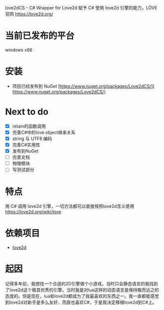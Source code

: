 
love2dCS - C# Wrapper for Love2d
赋予 C# 使用 love2d 引擎的能力，LÖVE 官网 https://love2d.org/

# 当前已发布的平台
windows x86

# 安装

* 项目已经发布到 NuGet [https://www.nuget.org/packages/Love2dCS/]( https://www.nuget.org/packages/Love2dCS/)

# Next to do
- [x] retain的函数调用
- [x] 完善C#中的love object继承关系
- [x] string 与 UTF8 编码
- [x] 完善C#实用性
- [x] 发布到NuGet
- [ ] 完善文档
- [ ] 物理模块
- [ ] 写测试部分

# 特点
用 C# 调用 love2d 引擎，一切方法都可以直接按照love2d含义使用 https://love2d.org/wiki/love

# 依赖项目
* [love2d](https://love2d.org/)

# 起因
记得多年前，我想找一个合适的2D引擎做个小游戏，当时只会静态语言的我找到了love2d这个极其优秀的引擎。当时我是对lua这样的动态语言是保持敬而远之的态度的。但是现在，lua和love2d都成为了我最喜欢的东西之一。我一直都能感觉到love2d对新手是多么友好，而我也喜欢C#，于是我决定移植love2d到C#上。